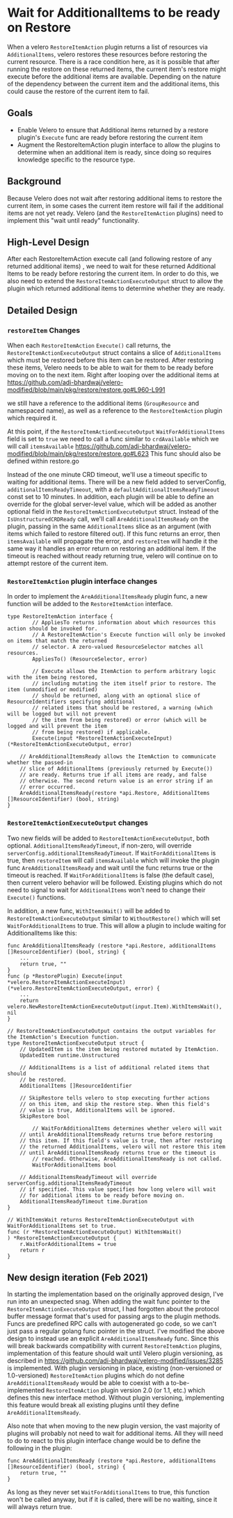 # Wait for AdditionalItems to be ready on Restore

When a velero `RestoreItemAction` plugin returns a list of resources
via `AdditionalItems`, velero restores these resources before
restoring the current resource. There is a race condition here, as it
is possible that after running the restore on these returned items,
the current item's restore might execute before the additional items
are available. Depending on the nature of the dependency between the
current item and the additional items, this could cause the restore of
the current item to fail.

## Goals

- Enable Velero to ensure that Additional items returned by a restore
  plugin's `Execute` func are ready before restoring the current item
- Augment the RestoreItemAction plugin interface to allow the plugins
  to determine when an additional item is ready, since doing so
  requires knowledge specific to the resource type.

## Background

Because Velero does not wait after restoring additional items to
restore the current item, in some cases the current item restore will
fail if the additional items are not yet ready. Velero (and the
`RestoreItemAction` plugins) need to implement this "wait until ready"
functionality.

## High-Level Design

After each RestoreItemAction execute call (and following restore of
any returned additional items) , we need to wait for these returned
Additional Items to be ready before restoring the current item. In
order to do this, we also need to extend the `RestoreItemActionExecuteOutput`
struct to allow the plugin which returned additional items to
determine whether they are ready.

## Detailed Design

### `restoreItem` Changes

When each `RestoreItemAction` `Execute()` call returns, the
`RestoreItemActionExecuteOutput` struct contains a slice of
`AdditionalItems` which must be restored before this item can be
restored. After restoring these items, Velero needs to be able to wait
for them to be ready before moving on to the next item. Right after
looping over the additional items at
https://github.com/adi-bhardwaj/velero-modified/blob/main/pkg/restore/restore.go#L960-L991

we still have a reference to the additional items (`GroupResource` and
namespaced name), as well as a reference to the `RestoreItemAction`
plugin which required it.

At this point, if the `RestoreItemActionExecuteOutput`
`WaitForAdditionalItems` field is set to `true` we need to call a func
similar to `crdAvailable` which we will call `itemsAvailable`
https://github.com/adi-bhardwaj/velero-modified/blob/main/pkg/restore/restore.go#L623
This func should also be defined within restore.go

Instead of the one minute CRD timeout, we'll use a timeout specific to
waiting for additional items. There will be a new field added to
serverConfig, `additionalItemsReadyTimeout`, with a
`defaultAdditionalItemsReadyTimeout` const set to 10 minutes. In
addition, each plugin will be able to define an override for the
global server-level value, which will be added as another optional
field in the `RestoreItemActionExecuteOutput` struct. Instead of the
`IsUnstructuredCRDReady` call, we'll call `AreAdditionalItemsReady` on
the plugin, passing in the same `AdditionalItems` slice as an argument
(with items which failed to restore filtered out). If this func
returns an error, then `itemsAvailable` will propagate the error, and
`restoreItem` will handle it the same way it handles an error return
on restoring an additional item. If the timeout is reached without
ready returning true, velero will continue on to attempt restore of
the current item.

### `RestoreItemAction` plugin interface changes

In order to implement the `AreAdditionalItemsReady` plugin func, a new
function will be added to the `RestoreItemAction` interface.
```
type RestoreItemAction interface {
        // AppliesTo returns information about which resources this action should be invoked for.
        // A RestoreItemAction's Execute function will only be invoked on items that match the returned
        // selector. A zero-valued ResourceSelector matches all resources.
        AppliesTo() (ResourceSelector, error)

        // Execute allows the ItemAction to perform arbitrary logic with the item being restored,
        // including mutating the item itself prior to restore. The item (unmodified or modified)
        // should be returned, along with an optional slice of ResourceIdentifiers specifying additional
        // related items that should be restored, a warning (which will be logged but will not prevent
        // the item from being restored) or error (which will be logged and will prevent the item
        // from being restored) if applicable.
        Execute(input *RestoreItemActionExecuteInput) (*RestoreItemActionExecuteOutput, error)

	// AreAdditionalItemsReady allows the ItemAction to communicate whether the passed-in
	// slice of AdditionalItems (previously returned by Execute())
	// are ready. Returns true if all items are ready, and false
	// otherwise. The second return value is an error string if an
	// error occurred.
	AreAdditionalItemsReady(restore *api.Restore, AdditionalItems []ResourceIdentifier) (bool, string)
}
```

### `RestoreItemActionExecuteOutput` changes

Two new fields will be added to `RestoreItemActionExecuteOutput`, both
optional. `AdditionalItemsReadyTimeout`, if non-zero, will override
`serverConfig.additionalItemsReadyTimeout`. If
`WaitForAdditionalItems` is true, then `restoreItem` will call
`itemsAvailable` which will invoke the plugin func
`AreAdditionalItemsReady` and wait until the func returns true or the
timeout is reached. If `WaitForAdditionalItems` is false (the default
case), then current velero behavior will be followed. Existing plugins
which do not need to signal to wait for `AdditionalItems` won't need
to change their `Execute()` functions.

In addition, a new func, `WithItemsWait()` will
be added to `RestoreItemActionExecuteOutput` similar to
`WithoutRestore()` which will set `WaitForAdditionalItems` to
true. This will allow a plugin to include waiting for
AdditionalItems like this:
```
func AreAdditionalItemsReady (restore *api.Restore, additionalItems []ResourceIdentifier) (bool, string) {
	...
	return true, ""
}
func (p *RestorePlugin) Execute(input *velero.RestoreItemActionExecuteInput) (*velero.RestoreItemActionExecuteOutput, error) {
	...
	return velero.NewRestoreItemActionExecuteOutput(input.Item).WithItemsWait(), nil
}

```


```
// RestoreItemActionExecuteOutput contains the output variables for the ItemAction's Execution function.
type RestoreItemActionExecuteOutput struct {
	// UpdatedItem is the item being restored mutated by ItemAction.
	UpdatedItem runtime.Unstructured

	// AdditionalItems is a list of additional related items that should
	// be restored.
	AdditionalItems []ResourceIdentifier

	// SkipRestore tells velero to stop executing further actions
	// on this item, and skip the restore step. When this field's
	// value is true, AdditionalItems will be ignored.
	SkipRestore bool

        // WaitForAdditionalItems determines whether velero will wait
	// until AreAdditionalItemsReady returns true before restoring
	// this item. If this field's value is true, then after restoring
	// the returned AdditionalItems, velero will not restore this item
	// until AreAdditionalItemsReady returns true or the timeout is
        // reached. Otherwise, AreAdditionalItemsReady is not called.
        WaitForAdditionalItems bool

	// AdditionalItemsReadyTimeout will override serverConfig.additionalItemsReadyTimeout
	// if specified. This value specifies how long velero will wait
	// for additional items to be ready before moving on.
	AdditionalItemsReadyTimeout time.Duration
}

// WithItemsWait returns RestoreItemActionExecuteOutput with WaitForAdditionalItems set to true.
func (r *RestoreItemActionExecuteOutput) WithItemsWait()
) *RestoreItemActionExecuteOutput {
	r.WaitForAdditionalItems = true
	return r
}

```

## New design iteration (Feb 2021)

In starting the implementation based on the originally approved
design, I've run into an unexpected snag. When adding the wait func
pointer to the `RestoreItemActionExecuteOutput` struct, I had
forgotten about the protocol buffer message format that's used for
passing args to the plugin methods. Funcs are predefined RPC calls
with autogenerated go code, so we can't just pass a regular golang
func pointer in the struct. I've modified the above design to instead
use an explicit `AreAdditionalItemsReady` func. Since this will break
backwards compatibility with current `RestoreItemAction` plugins,
implementation of this feature should wait until Velero plugin
versioning, as described in
https://github.com/adi-bhardwaj/velero-modified/issues/3285 is
implemented. With plugin versioning in place, existing (non-versioned
or 1.0-versioned) `RestoreItemAction` plugins which do not define
`AreAdditionalItemsReady` would be able to coexist with a
to-be-implemented `RestoreItemAction` plugin version 2.0 (or 1.1,
etc.) which defines this new interface method. Without plugin
versioning, implementing this feature would break all existing plugins
until they define `AreAdditionalItemsReady`.

Also note that when moving to the new plugin version, the vast
majority of plugins will probably not need to wait for additional
items. All they will need to do to react to this plugin interface
change would be to define the following in the plugin:

```
func AreAdditionalItemsReady (restore *api.Restore, additionalItems []ResourceIdentifier) (bool, string) {
	return true, ""
}
```

As long as they never set `WaitForAdditionalItems` to true, this
function won't be called anyway, but if it is called, there will be no
waiting, since it will always return true.
